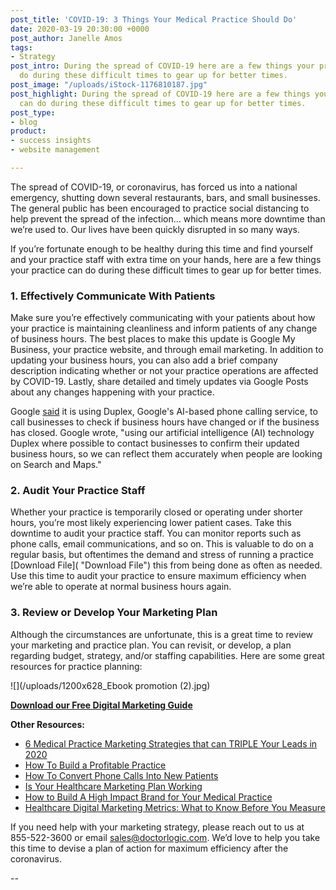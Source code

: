 ```yaml
---
post_title: 'COVID-19: 3 Things Your Medical Practice Should Do'
date: 2020-03-19 20:30:00 +0000
post_author: Janelle Amos
tags:
- Strategy
post_intro: During the spread of COVID-19 here are a few things your practice can
  do during these difficult times to gear up for better times.
post_image: "/uploads/iStock-1176810187.jpg"
post_highlight: During the spread of COVID-19 here are a few things your practice
  can do during these difficult times to gear up for better times.
post_type:
- blog
product:
- success insights
- website management

---
```

The spread of COVID-19, or coronavirus, has forced us into a national emergency, shutting down several restaurants, bars, and small businesses. The general public has been encouraged to practice social distancing to help prevent the spread of the infection… which means more downtime than we’re used to. Our lives have been quickly disrupted in so many ways.

If you’re fortunate enough to be healthy during this time and find yourself and your practice staff with extra time on your hands, here are a few things your practice can do during these difficult times to gear up for better times.

### 1. Effectively Communicate With Patients

Make sure you’re effectively communicating with your patients about how your practice is maintaining cleanliness and inform patients of any change of business hours. The best places to make this update is Google My Business, your practice website, and through email marketing. In addition to updating your business hours, you can also add a brief company description indicating whether or not your practice operations are affected by COVID-19. Lastly, share detailed and timely updates via Google Posts about any changes happening with your practice.

Google [said](https://www.blog.google/inside-google/company-announcements/covid-19-how-were-continuing-to-help/) it is using Duplex, Google's AI-based phone calling service, to call businesses to check if business hours have changed or if the business has closed. Google wrote, "using our artificial intelligence (AI) technology Duplex where possible to contact businesses to confirm their updated business hours, so we can reflect them accurately when people are looking on Search and Maps."

### 2. Audit Your Practice Staff

Whether your practice is temporarily closed or operating under shorter hours, you’re most likely experiencing lower patient cases. Take this downtime to audit your practice staff. You can monitor reports such as phone calls, email communications, and so on. This is valuable to do on a regular basis, but oftentimes the demand and stress of running a practice [Download File]( "Download File") this from being done as often as needed. Use this time to audit your practice to ensure maximum efficiency when we’re able to operate at normal business hours again.

### 3. Review or Develop Your Marketing Plan

Although the circumstances are unfortunate, this is a great time to review your marketing and practice plan. You can revisit, or develop, a plan regarding budget, strategy, and/or staffing capabilities. Here are some great resources for practice planning:

![](/uploads/1200x628_Ebook promotion (2).jpg)

[**Download our Free Digital Marketing Guide**](https://doctorlogic.com/download-digital-marketing-technology-guide?utm_source=website&utm_medium=blog&utm_campaign=digital-tech-ebook "Digital Guide for Doctors")

**Other Resources:**

* [6 Medical Practice Marketing Strategies that can TRIPLE Your Leads in 2020](https://doctorlogic.com/blog/2020-02-11medical-practice-marketing-strategies-more-leads)
* [How To Build a Profitable Practice](https://doctorlogic.com/blog/how-to-build-a-profitable-practice.html)
* [How To Convert Phone Calls Into New Patients](https://doctorlogic.com/blog/how-to-convert-phone-call-into-new-patients.html)
* [Is Your Healthcare Marketing Plan Working](https://doctorlogic.com/blog/is-healthcare-marketing-plan-working.html)
* [How to Build A High Impact Brand for Your Medical Practice](https://doctorlogic.com/blog/build-brand-for-medical-practice.html)
* [Healthcare Digital Marketing Metrics: What to Know Before You Measure](https://doctorlogic.com/blog/healthcare-digital-marketing-metrics.html)

If you need help with your marketing strategy, please reach out to us at 855-522-3600 or email [sales@doctorlogic.com](mailto:sales@doctorlogic.com). We’d love to help you take this time to devise a plan of action for maximum efficiency after the coronavirus.

\--